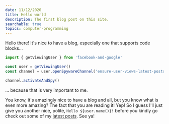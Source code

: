 ```yaml
---
date: 11/12/2020
title: Hello world
description: The first blog post on this site.
searchable: true
topics: computer-programming
---
```


Hello there! It's nice to have a blog, especially one that supports code blocks...

```ts
import { getViewingUser } from 'facebook-and-google'

const user = getViewingUser()
const channel = user.openSpywareChannel('ensure-user-views-latest-posts')

channel.activateAndSpy()
```

... because that is very important to me.

You know, it's amazingly nice to have a blog and all, but you know what is even more amazing? The fact that you are reading it! Yep! So I guess I'll just give you another nice, polite, `Hello ${user.name()}!` before you kindly go check out some of my [latest posts](/blog). See ya!
